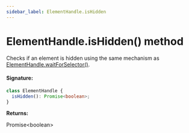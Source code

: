```yaml
---
sidebar_label: ElementHandle.isHidden
---
```


# ElementHandle.isHidden() method

Checks if an element is hidden using the same mechanism as [ElementHandle.waitForSelector()](./puppeteer.elementhandle.waitforselector.md).

#### Signature:

```typescript
class ElementHandle {
  isHidden(): Promise<boolean>;
}
```

**Returns:**

Promise&lt;boolean&gt;

